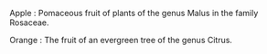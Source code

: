 Apple
:   Pomaceous fruit of plants of the genus Malus in 
the family Rosaceae.

Orange
:   The fruit of an evergreen tree of the genus Citrus.